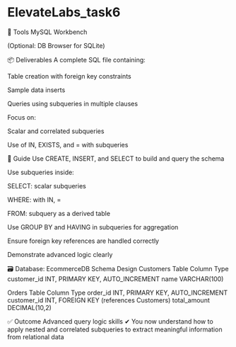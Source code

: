 # ElevateLabs_task6
🧰 Tools MySQL Workbench

(Optional: DB Browser for SQLite)

📦 Deliverables A complete SQL file containing:

Table creation with foreign key constraints

Sample data inserts

Queries using subqueries in multiple clauses

Focus on:

Scalar and correlated subqueries

Use of IN, EXISTS, and = with subqueries

🧭 Guide Use CREATE, INSERT, and SELECT to build and query the schema

Use subqueries inside:

SELECT: scalar subqueries

WHERE: with IN, =

FROM: subquery as a derived table

Use GROUP BY and HAVING in subqueries for aggregation

Ensure foreign key references are handled correctly

Demonstrate advanced logic clearly

🗃 Database: EcommerceDB Schema Design Customers Table Column Type customer_id INT, PRIMARY KEY, AUTO_INCREMENT name VARCHAR(100)

Orders Table Column Type order_id INT, PRIMARY KEY, AUTO_INCREMENT customer_id INT, FOREIGN KEY (references Customers) total_amount DECIMAL(10,2)

✅ Outcome Advanced query logic skills ✔ You now understand how to apply nested and correlated subqueries to extract meaningful information from relational data
